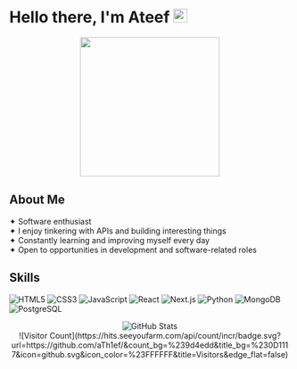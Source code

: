 # Hello there, I'm Ateef <img src="https://media.giphy.com/media/hvRJCLFzcasrR4ia7z/giphy.gif" width="25px" style="display:inline-block"/>

<div align="center">
  <img src="https://media.giphy.com/media/xx0JzzsBXzcMK542tx/giphy.gif?cid=790b76118kz182o561vhdxqo5qt9gzrst56li505irr0tgrq&ep=v1_gifs_search&rid=giphy.gif&ct=g" width="250px" />
</div>

## About Me

✦ Software enthusiast  
✦ I enjoy tinkering with APIs and building interesting things  
✦ Constantly learning and improving myself every day  
✦ Open to opportunities in development and software-related roles  

## Skills

![HTML5](https://img.shields.io/badge/-HTML5-E34F26?style=flat-square&logo=html5&logoColor=white)
![CSS3](https://img.shields.io/badge/-CSS3-1572B6?style=flat-square&logo=css3)
![JavaScript](https://img.shields.io/badge/-JavaScript-black?style=flat-square&logo=javascript)
![React](https://img.shields.io/badge/-React-61DAFB?style=flat-square&logo=react&logoColor=black)
![Next.js](https://img.shields.io/badge/-Next.js-000000?style=flat-square&logo=next.js)
![Python](https://img.shields.io/badge/-Python-3776AB?style=flat-square&logo=Python&logoColor=white)
![MongoDB](https://img.shields.io/badge/-MongoDB-47A248?style=flat-square&logo=mongodb&logoColor=white)
![PostgreSQL](https://img.shields.io/badge/-PostgreSQL-336791?style=flat-square&logo=postgresql)

<div align="center">
  <img src="https://github-readme-stats.vercel.app/api?username=aTh1ef&show_icons=true&theme=synthwave&hide_border=true&bg_color=0D1117&title_color=9d4edd&icon_color=c77dff&text_color=c9d1d9" alt="GitHub Stats" />
</div>

<div align="center">
![Visitor Count](https://hits.seeyoufarm.com/api/count/incr/badge.svg?url=https://github.com/aTh1ef/&count_bg=%239d4edd&title_bg=%230D1117&icon=github.svg&icon_color=%23FFFFFF&title=Visitors&edge_flat=false)
</div>
